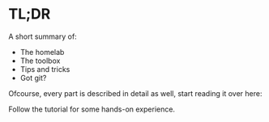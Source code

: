 # TL;DR

A short summary of:

 * The homelab
 * The toolbox
 * Tips and tricks
 * Got git?

Ofcourse, every part is described in detail as well, start reading it over here: 

Follow the tutorial for some hands-on experience.
